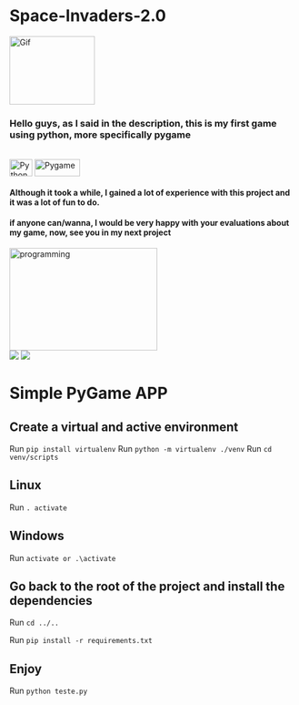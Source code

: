 # Space-Invaders-2.0

<img align="center" alt="Gif" height="120" width="150" src="https://blog.sciencemuseum.org.uk/wp-content/uploads/2017/10/Space-Invaders.gif">

<h3>  Hello guys, as I said in the description, this is my first game using python, more specifically pygame </h3>
  
<div style="display: inline_block"><br>
  <img align="center" alt="Python" height="30" width="40" src="https://cdn.jsdelivr.net/gh/devicons/devicon/icons/python/python-original.svg">
  <img align="center" alt="Pygame" height="30" width="80" src="https://upload.wikimedia.org/wikipedia/commons/thumb/b/be/Pygame_logo.svg/1024px-Pygame_logo.svg.png">
</div>

<h4> Although it took a while, I gained a lot of experience with this project and it was a lot of fun to do. </h4>
<h4> if anyone can/wanna, I would be very happy with your evaluations about my game, now, see you in my next project </h4>

<img align="center" alt="programming" height="180" width="260" src="https://cdn.dribbble.com/users/1292677/screenshots/6139167/media/fcf7fd0c619bb87706533079240915f3.gif">
 
<div> 
  <a href="https://www.instagram.com/k1fernandes_/" target="_blank"><img src="https://img.shields.io/badge/-Instagram-%23E4405F?style=for-the-badge&logo=instagram&logoColor=white" target="_blank"></a>
  <a href = "https://mail.google.com/mail/u/3/#inbox?compose=CllgCKCGDckHpBsKcmMRDvlTsnChZHcCCjqNpckTdHZFMrDsnhNqSmszFTvkmMTxnvRFPkXmTgV" target="_blank"><img src="https://img.shields.io/badge/-Gmail-%23333?style=for-the-badge&logo=gmail&logoColor=white" target="_blank"></a>

# Simple PyGame APP

## Create a virtual and active environment

Run `pip install virtualenv`
Run `python -m virtualenv ./venv`
Run `cd venv/scripts`

## Linux

Run `. activate`

## Windows

Run `activate or .\activate`

## Go back to the root of the project and install the dependencies

Run `cd ../..`

Run `pip install -r requirements.txt`

## Enjoy

Run `python teste.py`
